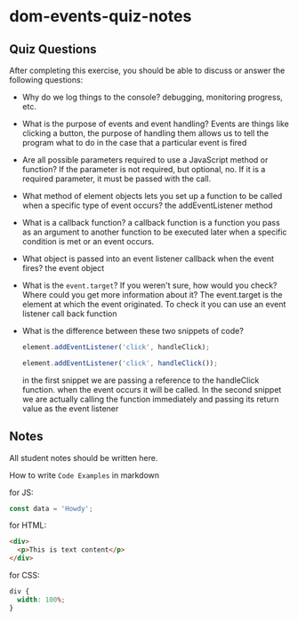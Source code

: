 # dom-events-quiz-notes

## Quiz Questions

After completing this exercise, you should be able to discuss or answer the following questions:

- Why do we log things to the console? debugging, monitoring progress, etc.

- What is the purpose of events and event handling? Events are things like clicking a button, the purpose of handling them allows us to tell the program what to do in the case that a particular event is fired

- Are all possible parameters required to use a JavaScript method or function? If the parameter is not required, but optional, no. If it is a required parameter, it must be passed with the call.

- What method of element objects lets you set up a function to be called when a specific type of event occurs? the addEventListener method

- What is a callback function? a callback function is a function you pass as an argument to another function to be executed later when a specific condition is met or an event occurs.

- What object is passed into an event listener callback when the event fires? the event object

- What is the `event.target`? If you weren't sure, how would you check? Where could you get more information about it? The event.target is the element at which the event originated. To check it you can use an event listener call back function

- What is the difference between these two snippets of code?
  ```js
  element.addEventListener('click', handleClick);
  ```
  ```js
  element.addEventListener('click', handleClick());
  ```
  in the first snippet we are passing a reference to the handleClick function. when the event occurs it will be called.
  In the second snippet we are actually calling the function immediately and passing its return value as the event listener

## Notes

All student notes should be written here.

How to write `Code Examples` in markdown

for JS:

```javascript
const data = 'Howdy';
```

for HTML:

```html
<div>
  <p>This is text content</p>
</div>
```

for CSS:

```css
div {
  width: 100%;
}
```

